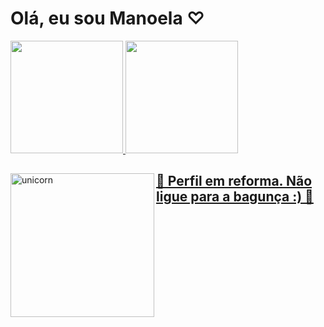 <h1> Olá, eu sou Manoela ♡ </h1>

  	

<div>
  <a href="https://github.com/Manuzit">
  <img height="180em" src="https://github-readme-stats.vercel.app/api?username=Manuzit&show_icons=true&theme=dracula&include_all_commits=true&count_private=true"/>
  <img height="180em" src="https://github-readme-stats.vercel.app/api/top-langs/?username=Manuzit&layout=compact&langs_count=7&theme=dracula"/>
</div>


<img align="left" alt="unicorn" src="https://media.giphy.com/media/901ojwtVHZAze/giphy.gif" width="230" height="230" frameBorder="0" class="giphy-embed">
  

	
	
<h2> 🚧 Perfil em reforma. Não ligue para a bagunça :) 🚧</h2>
	
	
